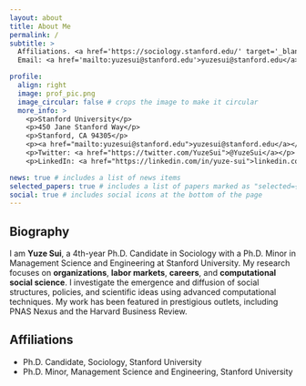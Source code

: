 ```yaml
---
layout: about
title: About Me
permalink: /
subtitle: >
  Affiliations. <a href='https://sociology.stanford.edu/' target='_blank'>Stanford Sociology</a>.
  Email: <a href='mailto:yuzesui@stanford.edu'>yuzesui@stanford.edu</a>.

profile:
  align: right
  image: prof_pic.png
  image_circular: false # crops the image to make it circular
  more_info: >
    <p>Stanford University</p>
    <p>450 Jane Stanford Way</p>
    <p>Stanford, CA 94305</p>
    <p><a href="mailto:yuzesui@stanford.edu">yuzesui@stanford.edu</a></p>
    <p>Twitter: <a href="https://twitter.com/YuzeSui">@YuzeSui</a></p>
    <p>LinkedIn: <a href="https://linkedin.com/in/yuze-sui">linkedin.com/in/yuze-sui</a></p>

news: true # includes a list of news items
selected_papers: true # includes a list of papers marked as "selected={true}"
social: true # includes social icons at the bottom of the page
---
```


## Biography
I am **Yuze Sui**, a 4th-year Ph.D. Candidate in Sociology with a Ph.D. Minor in Management Science and Engineering at Stanford University. My research focuses on **organizations**, **labor markets**, **careers**, and **computational social science**. I investigate the emergence and diffusion of social structures, policies, and scientific ideas using advanced computational techniques. My work has been featured in prestigious outlets, including PNAS Nexus and the Harvard Business Review. 

## Affiliations
- Ph.D. Candidate, Sociology, Stanford University
- Ph.D. Minor, Management Science and Engineering, Stanford University
